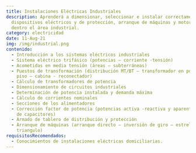 ```yaml
---
title: Instalaciones Eléctricas Industriales
description: Aprenderá a dimensionar, seleccionar e instalar correctamente
  dispositivos eléctricos y de protección, arranque de máquinas y motores todo
  dentro el área industrial.
category: electricidad
date: 11-Aug-21
img: /img/industrial.png
contenido:
  - Introducción a los sistemas eléctricos industriales
  - Sistema eléctrico trifásico (potencias – corriente -tensión)
  - Acometidas en media tensión (áreas – subterráneas)
  - Puestos de transformación (distribución MT/BT – transformador en poste –
    piso – cabina - reconectador)
  - Cálculo de transformadores de potencia
  - Dimensionamiento de circuitos industriales
  - Determinación de potencia instalada y demanda máxima
  - Cálculo de corrientes nominales
  - Secciones de los alimentadores
  - Corrección factor de potencia (potencias activa -reactiva y aparente - banco
    de capacitores)
  - Armado de tablero de distribución y protección
  - Arranque de máquinas (arranque directo – inversión de giro – estrella
    triangulo)
requisitosRecomendados:
  - Conocimientos de instalaciones eléctricas domiciliarias.
---
```

